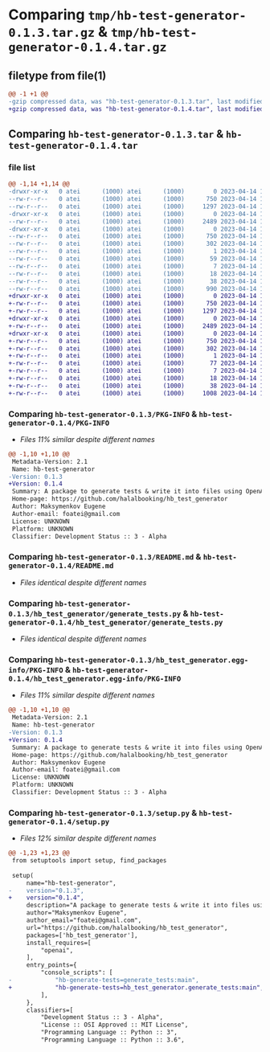 # Comparing `tmp/hb-test-generator-0.1.3.tar.gz` & `tmp/hb-test-generator-0.1.4.tar.gz`

## filetype from file(1)

```diff
@@ -1 +1 @@
-gzip compressed data, was "hb-test-generator-0.1.3.tar", last modified: Fri Apr 14 11:18:27 2023, max compression
+gzip compressed data, was "hb-test-generator-0.1.4.tar", last modified: Fri Apr 14 11:20:18 2023, max compression
```

## Comparing `hb-test-generator-0.1.3.tar` & `hb-test-generator-0.1.4.tar`

### file list

```diff
@@ -1,14 +1,14 @@
-drwxr-xr-x   0 atei      (1000) atei      (1000)        0 2023-04-14 11:18:27.694618 hb-test-generator-0.1.3/
--rw-r--r--   0 atei      (1000) atei      (1000)      750 2023-04-14 11:18:27.694618 hb-test-generator-0.1.3/PKG-INFO
--rw-r--r--   0 atei      (1000) atei      (1000)     1297 2023-04-14 10:54:19.000000 hb-test-generator-0.1.3/README.md
-drwxr-xr-x   0 atei      (1000) atei      (1000)        0 2023-04-14 11:18:27.684618 hb-test-generator-0.1.3/hb_test_generator/
--rw-r--r--   0 atei      (1000) atei      (1000)     2489 2023-04-14 10:15:36.000000 hb-test-generator-0.1.3/hb_test_generator/generate_tests.py
-drwxr-xr-x   0 atei      (1000) atei      (1000)        0 2023-04-14 11:18:27.694618 hb-test-generator-0.1.3/hb_test_generator.egg-info/
--rw-r--r--   0 atei      (1000) atei      (1000)      750 2023-04-14 11:18:27.000000 hb-test-generator-0.1.3/hb_test_generator.egg-info/PKG-INFO
--rw-r--r--   0 atei      (1000) atei      (1000)      302 2023-04-14 11:18:27.000000 hb-test-generator-0.1.3/hb_test_generator.egg-info/SOURCES.txt
--rw-r--r--   0 atei      (1000) atei      (1000)        1 2023-04-14 11:18:27.000000 hb-test-generator-0.1.3/hb_test_generator.egg-info/dependency_links.txt
--rw-r--r--   0 atei      (1000) atei      (1000)       59 2023-04-14 11:18:27.000000 hb-test-generator-0.1.3/hb_test_generator.egg-info/entry_points.txt
--rw-r--r--   0 atei      (1000) atei      (1000)        7 2023-04-14 11:18:27.000000 hb-test-generator-0.1.3/hb_test_generator.egg-info/requires.txt
--rw-r--r--   0 atei      (1000) atei      (1000)       18 2023-04-14 11:18:27.000000 hb-test-generator-0.1.3/hb_test_generator.egg-info/top_level.txt
--rw-r--r--   0 atei      (1000) atei      (1000)       38 2023-04-14 11:18:27.694618 hb-test-generator-0.1.3/setup.cfg
--rw-r--r--   0 atei      (1000) atei      (1000)      990 2023-04-14 11:16:04.000000 hb-test-generator-0.1.3/setup.py
+drwxr-xr-x   0 atei      (1000) atei      (1000)        0 2023-04-14 11:20:18.514618 hb-test-generator-0.1.4/
+-rw-r--r--   0 atei      (1000) atei      (1000)      750 2023-04-14 11:20:18.514618 hb-test-generator-0.1.4/PKG-INFO
+-rw-r--r--   0 atei      (1000) atei      (1000)     1297 2023-04-14 10:54:19.000000 hb-test-generator-0.1.4/README.md
+drwxr-xr-x   0 atei      (1000) atei      (1000)        0 2023-04-14 11:20:18.514618 hb-test-generator-0.1.4/hb_test_generator/
+-rw-r--r--   0 atei      (1000) atei      (1000)     2489 2023-04-14 10:15:36.000000 hb-test-generator-0.1.4/hb_test_generator/generate_tests.py
+drwxr-xr-x   0 atei      (1000) atei      (1000)        0 2023-04-14 11:20:18.514618 hb-test-generator-0.1.4/hb_test_generator.egg-info/
+-rw-r--r--   0 atei      (1000) atei      (1000)      750 2023-04-14 11:20:18.000000 hb-test-generator-0.1.4/hb_test_generator.egg-info/PKG-INFO
+-rw-r--r--   0 atei      (1000) atei      (1000)      302 2023-04-14 11:20:18.000000 hb-test-generator-0.1.4/hb_test_generator.egg-info/SOURCES.txt
+-rw-r--r--   0 atei      (1000) atei      (1000)        1 2023-04-14 11:20:18.000000 hb-test-generator-0.1.4/hb_test_generator.egg-info/dependency_links.txt
+-rw-r--r--   0 atei      (1000) atei      (1000)       77 2023-04-14 11:20:18.000000 hb-test-generator-0.1.4/hb_test_generator.egg-info/entry_points.txt
+-rw-r--r--   0 atei      (1000) atei      (1000)        7 2023-04-14 11:20:18.000000 hb-test-generator-0.1.4/hb_test_generator.egg-info/requires.txt
+-rw-r--r--   0 atei      (1000) atei      (1000)       18 2023-04-14 11:20:18.000000 hb-test-generator-0.1.4/hb_test_generator.egg-info/top_level.txt
+-rw-r--r--   0 atei      (1000) atei      (1000)       38 2023-04-14 11:20:18.514618 hb-test-generator-0.1.4/setup.cfg
+-rw-r--r--   0 atei      (1000) atei      (1000)     1008 2023-04-14 11:20:08.000000 hb-test-generator-0.1.4/setup.py
```

### Comparing `hb-test-generator-0.1.3/PKG-INFO` & `hb-test-generator-0.1.4/PKG-INFO`

 * *Files 11% similar despite different names*

```diff
@@ -1,10 +1,10 @@
 Metadata-Version: 2.1
 Name: hb-test-generator
-Version: 0.1.3
+Version: 0.1.4
 Summary: A package to generate tests & write it into files using OpenAI's GPT-3
 Home-page: https://github.com/halalbooking/hb_test_generator
 Author: Maksymenkov Eugene
 Author-email: foatei@gmail.com
 License: UNKNOWN
 Platform: UNKNOWN
 Classifier: Development Status :: 3 - Alpha
```

### Comparing `hb-test-generator-0.1.3/README.md` & `hb-test-generator-0.1.4/README.md`

 * *Files identical despite different names*

### Comparing `hb-test-generator-0.1.3/hb_test_generator/generate_tests.py` & `hb-test-generator-0.1.4/hb_test_generator/generate_tests.py`

 * *Files identical despite different names*

### Comparing `hb-test-generator-0.1.3/hb_test_generator.egg-info/PKG-INFO` & `hb-test-generator-0.1.4/hb_test_generator.egg-info/PKG-INFO`

 * *Files 11% similar despite different names*

```diff
@@ -1,10 +1,10 @@
 Metadata-Version: 2.1
 Name: hb-test-generator
-Version: 0.1.3
+Version: 0.1.4
 Summary: A package to generate tests & write it into files using OpenAI's GPT-3
 Home-page: https://github.com/halalbooking/hb_test_generator
 Author: Maksymenkov Eugene
 Author-email: foatei@gmail.com
 License: UNKNOWN
 Platform: UNKNOWN
 Classifier: Development Status :: 3 - Alpha
```

### Comparing `hb-test-generator-0.1.3/setup.py` & `hb-test-generator-0.1.4/setup.py`

 * *Files 12% similar despite different names*

```diff
@@ -1,23 +1,23 @@
 from setuptools import setup, find_packages
 
 setup(
     name="hb-test-generator",
-    version="0.1.3",
+    version="0.1.4",
     description="A package to generate tests & write it into files using OpenAI's GPT-3",
     author="Maksymenkov Eugene",
     author_email="foatei@gmail.com",
     url="https://github.com/halalbooking/hb_test_generator",
     packages=['hb_test_generator'],
     install_requires=[
         "openai",
     ],
     entry_points={
         "console_scripts": [
-            "hb-generate-tests=generate_tests:main",
+            "hb-generate-tests=hb_test_generator.generate_tests:main",
         ],
     },
     classifiers=[
         "Development Status :: 3 - Alpha",
         "License :: OSI Approved :: MIT License",
         "Programming Language :: Python :: 3",
         "Programming Language :: Python :: 3.6",
```

